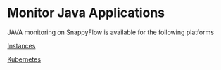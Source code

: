 # Monitor Java Applications

JAVA monitoring on SnappyFlow is available for the following platforms

[Instances](/docs/selfhosted-lite/Integrations/java/java_instances)

[Kubernetes](/docs/selfhosted-lite/Integrations/java/java_kubernetes)

